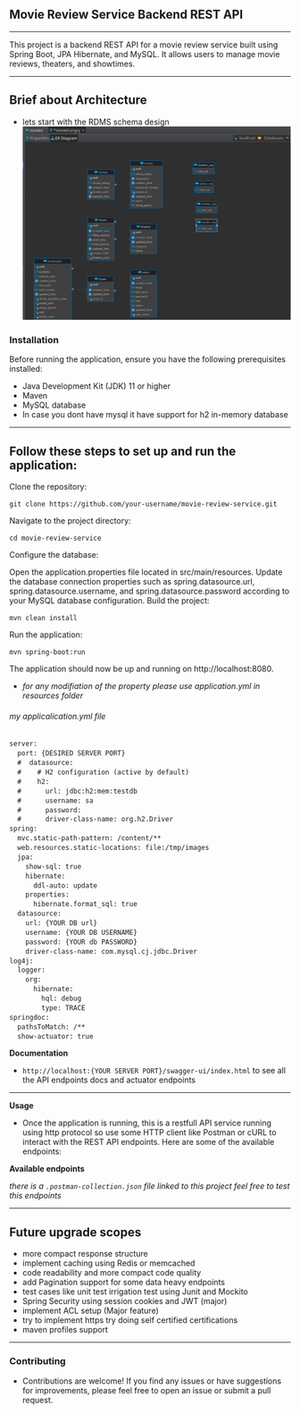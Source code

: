 ## Movie Review Service Backend REST API

 ---

This project is a backend REST API for a movie review service built using Spring Boot, JPA Hibernate, and MySQL. It allows users to manage movie reviews, theaters, and showtimes.

---
## Brief about Architecture
- lets start with the RDMS schema design
  ![](./DB_schema.png)

### Installation
Before running the application, ensure you have the following prerequisites installed:

- Java Development Kit (JDK) 11 or higher
- Maven
- MySQL database
- In case you dont have mysql it have support for h2 in-memory database
---
Follow these steps to set up and run the application:
---
Clone the repository:

~~~
git clone https://github.com/your-username/movie-review-service.git
~~~
Navigate to the project directory:

~~~
cd movie-review-service
~~~
Configure the database:

Open the application.properties file located in src/main/resources.
Update the database connection properties such as spring.datasource.url, spring.datasource.username, and spring.datasource.password according to your MySQL database configuration.
Build the project:

~~~
mvn clean install
~~~
Run the application:

~~~
mvn spring-boot:run
~~~
The application should now be up and running on http://localhost:8080.
- *for any modifiation of the property please use application.yml in resources folder*

###### my applicalication.yml file
```dtd
server:
  port: {DESIRED SERVER PORT}
  #  datasource:
  #    # H2 configuration (active by default)
  #    h2:
  #      url: jdbc:h2:mem:testdb
  #      username: sa
  #      password:
  #      driver-class-name: org.h2.Driver
spring:
  mvc.static-path-pattern: /content/**
  web.resources.static-locations: file:/tmp/images
  jpa:
    show-sql: true
    hibernate:
      ddl-auto: update
    properties:
      hibernate.format_sql: true
  datasource:
    url: {YOUR DB url}
    username: {YOUR DB USERNAME}
    password: {YOUR db PASSWORD}
    driver-class-name: com.mysql.cj.jdbc.Driver
log4j:
  logger:
    org:
      hibernate:
        hql: debug
        type: TRACE
springdoc:
  pathsToMatch: /**
  show-actuator: true


```
**Documentation**
- ```http://localhost:{YOUR SERVER PORT}/swagger-ui/index.html``` to see all the API endpoints docs and actuator endpoints
---
**Usage**
- Once the application is running, this is a restfull API service running using http protocol so use some HTTP client like Postman or cURL to interact with the REST API endpoints. 
Here are some of the available endpoints:

**Available endpoints**

_there is a ```.postman-collection.json``` file linked to this project feel free to test this endpoints_

---
## Future upgrade scopes
- more compact response structure 
- implement caching using Redis or memcached
- code readability and more compact code quality
- add Pagination support for some data heavy endpoints
- test cases like unit test irrigation test using Junit and Mockito
- Spring Security using session cookies and JWT (major)
- implement ACL setup (Major feature)
- try to implement https try doing self certified certifications
- maven profiles support
---
### Contributing
- Contributions are welcome! If you find any issues or have suggestions for improvements, please feel free to open an issue or submit a pull request.
